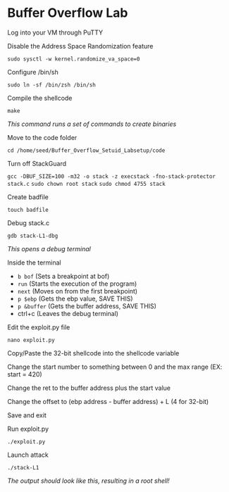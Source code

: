 # Buffer Overflow Lab 

Log into your VM through PuTTY

Disable the Address Space Randomization feature 

``sudo sysctl -w kernel.randomize_va_space=0``

Configure /bin/sh

``sudo ln -sf /bin/zsh /bin/sh``

Compile the shellcode

``make``

*This command runs a set of commands to create binaries*


Move to the code folder

``cd /home/seed/Buffer_Overflow_Setuid_Labsetup/code``


Turn off StackGuard 

``gcc -DBUF_SIZE=100 -m32 -o stack -z execstack -fno-stack-protector stack.c``
``sudo chown root stack``
``sudo chmod 4755 stack``


Create badfile

``touch badfile``


Debug stack.c

``gdb stack-L1-dbg``

*This opens a debug terminal*


Inside the terminal

- `b bof` (Sets a breakpoint at bof)
- `run` (Starts the execution of the program)
- `next` (Moves on from the first breakpoint)
- `p $ebp` (Gets the ebp value, SAVE THIS)
- `p &buffer` (Gets the buffer address, SAVE THIS) 
- ctrl+c (Leaves the debug terminal)


Edit the exploit.py file

`nano exploit.py`


Copy/Paste the 32-bit shellcode into the shellcode variable

Change the start number to something between 0 and the max range (EX: start = 420)

Change the ret to the buffer address plus the start value

Change the offset to (ebp address - buffer address) + L (4 for 32-bit)

Save and exit

Run exploit.py

``./exploit.py``

Launch attack

``./stack-L1``

*The output should look like this, resulting in a root shell!*
